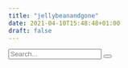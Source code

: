 ```yaml
---
title: "jellybeanandgone"
date: 2021-04-10T15:48:48+01:00
draft: false
---
```


<section class="page-content">
    <section class="search">
    <form>
        <input type="search" placeholder="Search...">
        <button type="submit" aria-lable="submit form">
        </button>
    </form>
    </section>
    <section class="grid">
    <article>
        <div id="jellybean">
        <script>
            var spec = '/data/jellybeanandgone.aa.json';
            vegaEmbed('#jellybean', spec, {"height": 500}).then(function(result) {
            }).catch(console.error);
        </script>
        </div>
    </article>
    <article>
        <div id="jellybean1">
        <script>
            var spec = '/data/jellybeanandgone_pie.aa.json';
            vegaEmbed('#jellybean1', spec, {"height": 500}).then(function(result) {
            }).catch(console.error);
        </script>
        </div>
    </article>
    <article>
        <div id="jellybean2">
        <script>
            var spec = '/data/jellybeanandgone_pie1.aa.json';
            vegaEmbed('#jellybean2', spec, {"height": 500}).then(function(result) {
            }).catch(console.error);
        </script>
        </div>
    </article>
    </section>
</section>
          